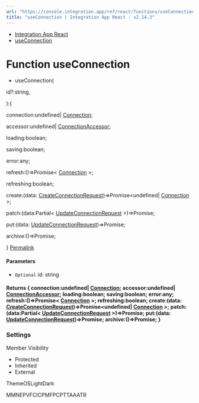 ```yaml
---
url: "https://console.integration.app/ref/react/functions/useConnection.html"
title: "useConnection | Integration App React - v2.14.3"
---
```


- [Integration App React](https://console.integration.app/ref/react/index.html)
- [useConnection](https://console.integration.app/ref/react/functions/useConnection.html)

# Function useConnection

- useConnection(

id?:string,

):{

connection:undefined\| [Connection](https://console.integration.app/ref/react/classes/Connection.html);

accessor:undefined\| [ConnectionAccessor](https://console.integration.app/ref/react/classes/ConnectionAccessor.html);

loading:boolean;

saving:boolean;

error:any;

refresh:()=>Promise< [Connection](https://console.integration.app/ref/react/classes/Connection.html) >;

refreshing:boolean;

create:(data: [CreateConnectionRequest](https://console.integration.app/ref/react/classes/CreateConnectionRequest.html))=>Promise<undefined\| [Connection](https://console.integration.app/ref/react/classes/Connection.html) >;

patch:(data:Partial< [UpdateConnectionRequest](https://console.integration.app/ref/react/classes/UpdateConnectionRequest.html) >)=>Promise<void>;

put:(data: [UpdateConnectionRequest](https://console.integration.app/ref/react/classes/UpdateConnectionRequest.html))=>Promise<void>;

archive:()=>Promise<void>;

} [Permalink](https://console.integration.app/ref/react/functions/useConnection.html#useconnection)





#### Parameters



- `Optional` id: string

#### Returns {  connection:undefined\| [Connection](https://console.integration.app/ref/react/classes/Connection.html);  accessor:undefined\| [ConnectionAccessor](https://console.integration.app/ref/react/classes/ConnectionAccessor.html);  loading:boolean;  saving:boolean;  error:any;  refresh:()=>Promise< [Connection](https://console.integration.app/ref/react/classes/Connection.html) >;  refreshing:boolean;  create:(data: [CreateConnectionRequest](https://console.integration.app/ref/react/classes/CreateConnectionRequest.html))=>Promise<undefined\| [Connection](https://console.integration.app/ref/react/classes/Connection.html) >;  patch:(data:Partial< [UpdateConnectionRequest](https://console.integration.app/ref/react/classes/UpdateConnectionRequest.html) >)=>Promise<void>;  put:(data: [UpdateConnectionRequest](https://console.integration.app/ref/react/classes/UpdateConnectionRequest.html))=>Promise<void>;  archive:()=>Promise<void>;  }

### Settings

Member Visibility

- Protected
- Inherited
- External

ThemeOSLightDark

MMNEPVFCICPMFPCPTTAAATR